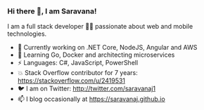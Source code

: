 ### Hi there :wave:, I am Saravana!

I am a full stack developer 👨‍💻 passionate about web and mobile technologies. 

- 🔭 Currently working on .NET Core, NodeJS, Angular and AWS
- 🌱 Learning Go, Docker and architecting microservices
- ⚡ Languages: C#, JavaScript, PowerShell
- 💥 Stack Overflow contributor for 7 years: https://stackoverflow.com/u/2419531
- 🐦 I am on Twitter: http://twitter.com/saravanaj1
- 📫 I blog occasionally at https://saravanaj.github.io

